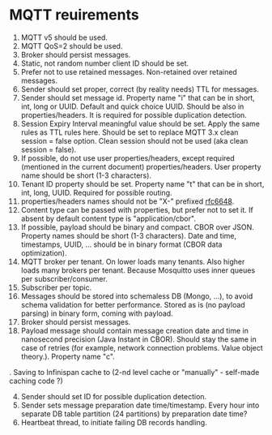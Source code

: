 # MQTT reuirements

1. MQTT v5 should be used.
1. MQTT QoS=2 should be used.
1. Broker should persist messages.
1. Static, not random number client ID should be set.
1. Prefer not to use retained messages. Non-retained over retained messages.
1. Sender should set proper, correct (by reality needs) TTL for messages.
1. Sender should set message id. Property name "i" that can be in short, int, long or UUID. Default and quick choice
   UUID. Should be also in properties/headers. It is required for possible duplication detection.
1. Session Expiry Interval meaningful value should be set. Apply the same rules as TTL rules here. Should be set to
   replace MQTT 3.x clean session = false option. Clean session should not be used (aka clean session = false).
1. If possible, do not use user properties/headers, except required (mentioned in the current document)
   properties/headers. User property name should be short (1-3 characters).
1. Tenant ID property should be set. Property name "t" that can be in short, int, long, UUID. Required for possible
   routing.
1. properties/headers names should not be "X-" prefixed [rfc6648](https://www.rfc-editor.org/rfc/rfc6648).
1. Content type can be passed with properties, but prefer not to set it. If absent by default content type is
   "application/cbor".
1. If possible, payload should be binary and compact. CBOR over JSON. Property names should be short (1-3 characters).
   Date and time, timestamps, UUID, ... should be in binary format (CBOR data optimization).
1. MQTT broker per tenant. On lower loads many tenants. Also higher loads many brokers per tenant. Because Mosquitto
   uses inner queues per subscriber/consumer.
1. Subscriber per topic.
1. Messages should be stored into schemaless DB (Mongo, ...), to avoid schema validation for better performance. Stored
   as is (no payload parsing) in binary form, coming with payload.
1. Broker should persist messages.
1. Payload message should contain message creation date and time in nanosecond precision (Java Instant in CBOR). Should
   stay the same in case of retries (for example, network connection problems. Value object theory.).
   Property name "c".


. Saving to Infinispan cache to (2-nd level cache or "manually" - self-made caching code ?)

4. Sender should set ID for possible duplication detection.
5. Sender sets message preparation date time/timestamp. Every hour into separate DB table partition (24 partitions) by
   preparation date time?
6. Heartbeat thread, to initiate failing DB records handling.
